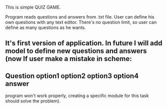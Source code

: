 This is simple QUIZ GAME. 

Program reads questions and answers from .txt file. User can define his own questions with any text editor. There's no question limit, so user can define as many questions as he wants.

It's first version of application. In future I will add model to define new questions and answers (now If user make a mistake in scheme:
-----------------
Question
option1
option2
option3
option4
answer
-----------------
program won't work properly, creating a specific module for this task should solve the problem).